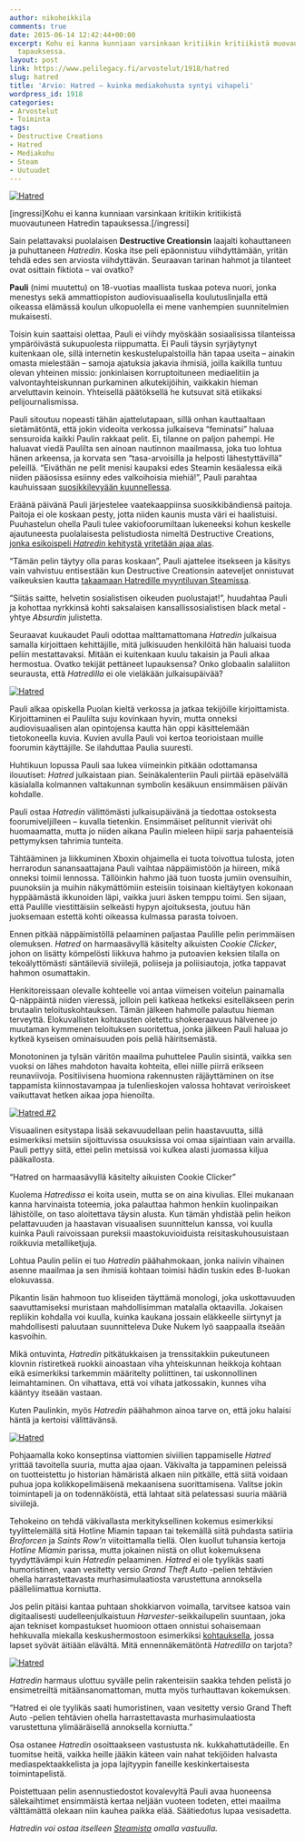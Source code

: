 ```yaml
---
author: nikoheikkila
comments: true
date: 2015-06-14 12:42:44+00:00
excerpt: Kohu ei kanna kunniaan varsinkaan kritiikin kritiikistä muovautuneen Hatredin
  tapauksessa.
layout: post
link: https://www.pelilegacy.fi/arvostelut/1918/hatred
slug: hatred
title: 'Arvio: Hatred – kuinka mediakohusta syntyi vihapeli'
wordpress_id: 1918
categories:
- Arvostelut
- Toiminta
tags:
- Destructive Creations
- Hatred
- Mediakohu
- Steam
- Uutuudet
---
```


[![Hatred](/uploads/2015/06/hatred.jpg)](/uploads/2015/06/hatred.jpg)

[ingressi]Kohu ei kanna kunniaan varsinkaan kritiikin kritiikistä muovautuneen Hatredin tapauksessa.[/ingressi]

Sain pelattavaksi puolalaisen **Destructive Creationsin** laajalti kohauttaneen ja puhuttaneen _Hatredin_. Koska itse peli epäonnistuu viihdyttämään, yritän tehdä edes sen arviosta viihdyttävän. Seuraavan tarinan hahmot ja tilanteet ovat osittain fiktiota – vai ovatko?

**Pauli** (nimi muutettu) on 18-vuotias maallista tuskaa poteva nuori, jonka menestys sekä ammattiopiston audiovisuaalisella koulutuslinjalla että oikeassa elämässä koulun ulkopuolella ei mene vanhempien suunnitelmien mukaisesti.

Toisin kuin saattaisi olettaa, Pauli ei viihdy myöskään sosiaalisissa tilanteissa ympäröivästä sukupuolesta riippumatta. Ei Pauli täysin syrjäytynyt kuitenkaan ole, sillä internetin keskustelupalstoilla hän tapaa useita – ainakin omasta mielestään – samoja ajatuksia jakavia ihmisiä, joilla kaikilla tuntuu olevan yhteinen missio: jonkinlaisen korruptoituneen mediaelitiin ja valvontayhteiskunnan purkaminen alkutekijöihin, vaikkakin hieman arveluttavin keinoin. Yhteisellä päätöksellä he kutsuvat sitä etiikaksi pelijournalismissa.

Pauli sitoutuu nopeasti tähän ajattelutapaan, sillä onhan kauttaaltaan sietämätöntä, että jokin videoita verkossa julkaiseva “feminatsi” haluaa sensuroida kaikki Paulin rakkaat pelit. Ei, tilanne on paljon pahempi. He haluavat viedä Paulilta sen ainoan nautinnon maailmassa, joka tuo lohtua hänen arkeensa, ja korvata sen “tasa-arvoisilla ja helposti lähestyttävillä” peleillä. “Eiväthän ne pelit menisi kaupaksi edes Steamin kesäalessa eikä niiden pääosissa esiinny edes valkoihoisia miehiä!”, Pauli parahtaa kauhuissaan [suosikkilevyään kuunnellessa](https://www.youtube.com/watch?v=FCy8KEJnv34).

Eräänä päivänä Pauli järjestelee vaatekaappiinsa suosikkibändiensä paitoja. Paitoja ei ole koskaan pesty, jotta niiden kaunis musta väri ei haalistuisi. Puuhastelun ohella Pauli tulee vakiofoorumiltaan lukeneeksi kohun keskelle ajautuneesta puolalaisesta pelistudiosta nimeltä Destructive Creations, [jonka esikoispeli _Hatredin_ kehitystä yritetään ajaa alas](http://www.pelilegacy.fi/ajassa/1071/pelikehittaja-vetoaa-pelaajiin-hatred-pelin-kehityksen-lopettamisesta).

“Tämän pelin täytyy olla paras koskaan”, Pauli ajattelee itsekseen ja käsitys vain vahvistuu entisestään kun Destructive Creationsin aateveljet onnistuvat vaikeuksien kautta [takaamaan Hatredille myyntiluvan Steamissa](http://www.pelilegacy.fi/ajassa/1195/valve-veti-hatred-pelin-pois-greenlightista).

“Siitäs saitte, helvetin sosialistisen oikeuden puolustajat!”, huudahtaa Pauli ja kohottaa nyrkkinsä kohti saksalaisen kansallissosialistisen black metal -yhtye _Absurdin_ julistetta.

Seuraavat kuukaudet Pauli odottaa malttamattomana _Hatredin_ julkaisua samalla kirjoittaen kehittäjille, mitä julkisuuden henkilöitä hän haluaisi tuoda peliin mestattavaksi. Mitään ei kuitenkaan kuulu takaisin ja Pauli alkaa hermostua. Ovatko tekijät pettäneet lupauksensa? Onko globaalin salaliiton seurausta, että _Hatredilla_ ei ole vieläkään julkaisupäivää?

[![Hatred](/uploads/2015/06/hatred2.jpg)](/uploads/2015/06/hatred2.jpg)

Pauli alkaa opiskella Puolan kieltä verkossa ja jatkaa tekijöille kirjoittamista. Kirjoittaminen ei Paulilta suju kovinkaan hyvin, mutta onneksi audiovisuaalisen alan opintojensa kautta hän oppi käsittelemään tietokoneella kuvia. Kuvien avulla Pauli voi kertoa teorioistaan muille foorumin käyttäjille. Se ilahduttaa Paulia suuresti.

Huhtikuun lopussa Pauli saa lukea viimeinkin pitkään odottamansa ilouutiset: _Hatred_ julkaistaan pian. Seinäkalenteriin Pauli piirtää epäselvällä käsialalla kolmannen valtakunnan symbolin kesäkuun ensimmäisen päivän kohdalle.

Pauli ostaa _Hatredin_ välittömästi julkaisupäivänä ja tiedottaa ostoksesta foorumiveljilleen – kuvalla tietenkin. Ensimmäiset pelitunnit vierivät ohi huomaamatta, mutta jo niiden aikana Paulin mieleen hiipii sarja pahaenteisiä pettymyksen tahrimia tunteita.

Tähtääminen ja liikkuminen Xboxin ohjaimella ei tuota toivottua tulosta, joten herrarodun sanansaattajana Pauli vaihtaa näppäimistöön ja hiireen, mikä onneksi toimii lennossa. Tällöinkin hahmo jää tuon tuosta jumiin ovensuihin, puunoksiin ja muihin näkymättömiin esteisiin toisinaan kieltäytyen kokonaan hyppäämästä ikkunoiden läpi, vaikka juuri äsken temppu toimi. Sen sijaan, että Paulille viestittäisiin selkeästi hypyn ajoituksesta, joutuu hän juoksemaan estettä kohti oikeassa kulmassa parasta toivoen.

Ennen pitkää näppäimistöllä pelaaminen paljastaa Paulille pelin perimmäisen olemuksen. _Hatred_ on harmaasävyllä käsitelty aikuisten _Cookie Clicker_, johon on lisätty kömpelösti liikkuva hahmo ja putoavien keksien tilalla on tekoälyttömästi säntäileviä siviilejä, poliiseja ja poliisiautoja, jotka tappavat hahmon osumattakin.

Henkitoreissaan olevalle kohteelle voi antaa viimeisen voitelun painamalla Q-näppäintä niiden vieressä, jolloin peli katkeaa hetkeksi esitelläkseen perin brutaalin teloituskohtauksen. Tämän jälkeen hahmolle palautuu hieman terveyttä. Elokuvallisten kohtausten oletettu shokeeraavuus hälvenee jo muutaman kymmenen teloituksen suoritettua, jonka jälkeen Pauli haluaa jo kytkeä kyseisen ominaisuuden pois peliä häiritsemästä.

Monotoninen ja tylsän väritön maailma puhuttelee Paulin sisintä, vaikka sen vuoksi on lähes mahdoton havaita kohteita, ellei niille piirrä erikseen reunaviivoja. Positiivisena huomiona rakennusten räjäyttäminen on itse tappamista kiinnostavampaa ja tulenlieskojen valossa hohtavat veriroiskeet vaikuttavat hetken aikaa jopa hienoilta.

[![Hatred #2](/uploads/2015/06/hatred3.jpg)](/uploads/2015/06/hatred3.jpg)

Visuaalinen esitystapa lisää sekavuudellaan pelin haastavuutta, sillä esimerkiksi metsiin sijoittuvissa osuuksissa voi omaa sijaintiaan vain arvailla. Pauli pettyy siitä, ettei pelin metsissä voi kulkea alasti juomassa kiljua pääkallosta.

<div class="pullquote">“Hatred on harmaasävyllä käsitelty aikuisten Cookie Clicker”</div>

Kuolema _Hatredissa_ ei koita usein, mutta se on aina kivulias. Ellei mukanaan kanna harvinaista toteemia, joka palauttaa hahmon henkiin kuolinpaikan lähistölle, on taso aloitettava täysin alusta. Kun tämän yhdistää pelin heikon pelattavuuden ja haastavan visuaalisen suunnittelun kanssa, voi kuulla kuinka Pauli raivoissaan pureksii maastokuvioiduista reisitaskuhousuistaan roikkuvia metalliketjuja.

Lohtua Paulin peliin ei tuo _Hatredin_ päähahmokaan, jonka naiivin vihainen asenne maailmaa ja sen ihmisiä kohtaan toimisi hädin tuskin edes B-luokan elokuvassa.

Pikantin lisän hahmoon tuo kliseiden täyttämä monologi, joka uskottavuuden saavuttamiseksi muristaan mahdollisimman matalalla oktaavilla. Jokaisen repliikin kohdalla voi kuulla, kuinka kaukana jossain eläkkeelle siirtynyt ja mahdollisesti paluutaan suunnitteleva Duke Nukem lyö saappaalla itseään kasvoihin.

Mikä ontuvinta, _Hatredin_ pitkätukkaisen ja trenssitakkiin pukeutuneen klovnin ristiretkeä ruokkii ainoastaan viha yhteiskunnan heikkoja kohtaan eikä esimerkiksi tarkemmin määritelty poliittinen, tai uskonnollinen leimahtaminen. On vihattava, että voi vihata jatkossakin, kunnes viha kääntyy itseään vastaan.

Kuten Paulinkin, myös _Hatredin_ päähahmon ainoa tarve on, että joku halaisi häntä ja kertoisi välittävänsä.

[![Hatred](/uploads/2015/06/hatred4.jpg)](/uploads/2015/06/hatred4.jpg)

Pohjaamalla koko konseptinsa viattomien siviilien tappamiselle _Hatred_ yrittää tavoitella suuria, mutta ajaa ojaan. Väkivalta ja tappaminen peleissä on tuotteistettu jo historian hämäristä alkaen niin pitkälle, että siitä voidaan puhua jopa kolikkopelimäisenä mekaanisena suorittamisena. Valitse jokin toimintapeli ja on todennäköistä, että lahtaat sitä pelatessasi suuria määriä siviilejä.

Tehokeino on tehdä väkivallasta merkityksellinen kokemus esimerkiksi tyylittelemällä sitä Hotline Miamin tapaan tai tekemällä siitä puhdasta satiiria _Broforcen_ ja _Saints Row’n_ viitoittamalla tiellä. Olen kuollut tuhansia kertoja _Hotline Miamin_ parissa, mutta jokainen niistä on ollut kokemuksena tyydyttävämpi kuin _Hatredin_ pelaaminen. _Hatred_ ei ole tyylikäs saati humoristinen, vaan vesitetty versio _Grand Theft Auto_ -pelien tehtävien ohella harrastettavasta murhasimulaatiosta varustettuna annoksella päälleliimattua korniutta.

Jos pelin pitäisi kantaa puhtaan shokkiarvon voimalla, tarvitsee katsoa vain digitaalisesti uudelleenjulkaistuun _Harvester_-seikkailupelin suuntaan, joka ajan tekniset kompastukset huomioon ottaen onnistui sohaisemaan hehkuvalla miekalla keskushermostoon esimerkiksi [kohtauksella](https://www.youtube.com/watch?v=-9F5vWd5Slo), jossa lapset syövät äitiään elävältä. Mitä ennennäkemätöntä _Hatredilla_ on tarjota?

[![Hatred](/uploads/2015/06/hatred5.jpg)](/uploads/2015/06/hatred5.jpg)

_Hatredin_ harmaus ulottuu syvälle pelin rakenteisiin saakka tehden pelistä jo ensimetreiltä mitäänsanomattoman, mutta myös turhauttavan kokemuksen.

<div class="pullquote">“Hatred ei ole tyylikäs saati humoristinen, vaan vesitetty versio Grand Theft Auto -pelien tehtävien ohella harrastettavasta murhasimulaatiosta varustettuna ylimääräisellä annoksella korniutta.”</div>

Osa ostanee _Hatredin_ osoittaakseen vastustusta nk. kukkahattutädeille. En tuomitse heitä, vaikka heille jääkin käteen vain nahat tekijöiden halvasta mediaspektaakkelista ja jopa lajityypin faneille keskinkertaisesta toimintapelistä.

Poistettuaan pelin asennustiedostot kovalevyltä Pauli avaa huoneensa sälekaihtimet ensimmäistä kertaa neljään vuoteen todeten, ettei maailma välttämättä olekaan niin kauhea paikka elää. Säätiedotus lupaa vesisadetta.

_Hatredin voi ostaa itselleen [Steamista](http://store.steampowered.com/app/341940/) omalla vastuulla._

